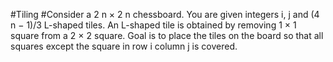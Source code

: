 #Tiling
#Consider a 2 n × 2 n chessboard. You are given integers i, j and (4 n − 1)/3 L-shaped tiles. An L-shaped tile is obtained by removing 1 × 1 square from a 2 × 2 square. Goal is to place the tiles on the board so that all squares except the square in row i column j is covered.
